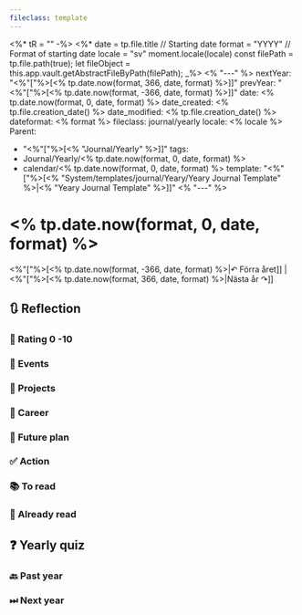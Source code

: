 ```yaml
---
fileclass: template
---
```

<%* tR = "" -%>
<%*
	date = tp.file.title // Starting date
	format = "YYYY" // Format of starting date
	locale = "sv"
	moment.locale(locale)
	const filePath = tp.file.path(true);
	let fileObject = this.app.vault.getAbstractFileByPath(filePath);
_%>
<% "---" %>
nextYear: "<%"["%>[<% tp.date.now(format, 366, date, format) %>]]"
prevYear: "<%"["%>[<% tp.date.now(format, -366, date, format) %>]]"
date: <% tp.date.now(format, 0, date, format) %>
date_created: <% tp.file.creation_date() %>
date_modified: <% tp.file.creation_date() %>
dateformat: <% format %>
fileclass: journal/yearly
locale: <% locale %>
Parent:
- "<%"["%>[<% "Journal/Yearly" %>]]"
tags:
- Journal/Yearly/<% tp.date.now(format, 0, date, format) %>
- calendar/<% tp.date.now(format, 0, date, format) %>
template: "<%"["%>[<% "System/templates/journal/Yeary/Yeary Journal Template" %>|<% "Yeary Journal Template" %>]]"
<% "---" %>
# <% tp.date.now(format, 0, date, format) %>

<%"["%>[<% tp.date.now(format, -366, date, format) %>|↶ Förra året]] | <%"["%>[<% tp.date.now(format, 366, date, format) %>|Nästa år ↷]]

## 🔃 Reflection

### 💯 Rating 0 -10

### 📜 Events

### 🚀 Projects

### 🏢 Career

### 📅 Future plan

### ✅ Action

### 📚 To read

### 📗 Already read

## ❓ Yearly quiz

### 🔙 Past year

### ⏭ Next year